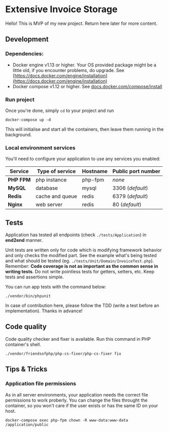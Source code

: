 # Extensive Invoice Storage

Hello! This is MVP of my new project. Return here later for more content.

## Development
### Dependencies:

* Docker engine v1.13 or higher. Your OS provided package might be a little old, if you encounter problems, do upgrade.
  See [https://docs.docker.com/engine/installation](https://docs.docker.com/engine/installation)
* Docker compose v1.12 or higher. See [docs.docker.com/compose/install](https://docs.docker.com/compose/install/)

### Run project
Once you're done, simply `cd` to your project and run 
```shell
docker-compose up -d
```
This will initialise and start all the 
containers, then leave them running in the background.

### Local environment services
You'll need to configure your application to use any services you enabled:

Service|Type of service|Hostname|Public port number
------|----------|---------|-----------
__PHP FPM__|php instance|php-fpm|_none_
__MySQL__|database|mysql|3306 (_default_)
__Redis__|cache and queue|redis|6379 (_default_)
__Nginx__|web server|redis|80 (_default_)
## Tests
Application has tested all endpoints (check `./tests/Application`) in __end2end__ manner.

Unit tests are written only for code which is modifying framework behavior and only checks the modified part. See the
example what's being tested and what should be tested (eg. `./tests/Unit/Domain/InvoiceTest.php`). Remember: __Code
coverage is not as important as the common sense in writing tests__. Do not write pointless tests for getters, setters,
etc. Keep tests and assertions simple.

You can run app tests with the command below:
```shell
./vendor/bin/phpunit
```

In case of contribution here, please follow the TDD (write a test before an implementation). Thanks in advance!

## Code quality
Code quality checker and fixer is available. Run this command in PHP container's shell.

```shell
./vendor/friendsofphp/php-cs-fixer/php-cs-fixer fix
```
## Tips & Tricks
### Application file permissions
As in all server environments, your application needs the correct file permissions to work proberly. You can change the files throught the container, so you won't care if the user exists or has the same ID on your host.
```shell
docker-compose exec php-fpm chown -R www-data:www-data /application/public
```

